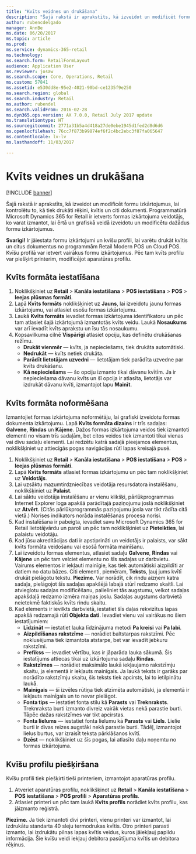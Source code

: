 ```yaml
---
title: "Kvīts veidnes un drukāšana"
description: "Šajā rakstā ir aprakstīts, kā izveidot un modificēt formu izkārtojumus, lai kontrolētu to, kā tiek drukāti rēķini, kvītis un citi dokumenti. Programmatūrā Microsoft Dynamics 365 for Retail ir ietverts formas izkārtojuma veidotājs, ko varat izmantot, lai ērtā un grafiskā veidā izveidotu un modificētu dažādus formu izkārtojumus."
author: rubencdelgado
manager: AnnBe
ms.date: 06/20/2017
ms.topic: article
ms.prod: 
ms.service: dynamics-365-retail
ms.technology: 
ms.search.form: RetailFormLayout
audience: Application User
ms.reviewer: josaw
ms.search.scope: Core, Operations, Retail
ms.custom: 57841
ms.assetid: e530dd8e-95e2-4021-90bd-ce1235f9e250
ms.search.region: global
ms.search.industry: Retail
ms.author: rubendel
ms.search.validFrom: 2016-02-28
ms.dyn365.ops.version: AX 7.0.0, Retail July 2017 update
ms.translationtype: HT
ms.sourcegitcommit: 2771a31b5a4d418a27de0ebe1945d1fed2d8d6d6
ms.openlocfilehash: 76cc7f873b99874ef6f2c4bc2ebc3f87fa065647
ms.contentlocale: lv-lv
ms.lasthandoff: 11/03/2017

---
```


# <a name="receipt-templates-and-printing"></a>Kvīts veidnes un drukāšana

[!INCLUDE [banner](includes/banner.md)]

Šajā rakstā ir aprakstīts, kā izveidot un modificēt formu izkārtojumus, lai kontrolētu to, kā tiek drukāti rēķini, kvītis un citi dokumenti. Programmatūrā Microsoft Dynamics 365 for Retail ir ietverts formas izkārtojuma veidotājs, ko varat izmantot, lai ērtā un grafiskā veidā izveidotu un modificētu dažādus formu izkārtojumus.

**Svarīgi!** Ir jāiestata formu izkārtojumi un kvīšu profili, lai varētu drukāt kvītis un citus dokumentus no programmām Retail Modern POS un Cloud POS. Kvīšu profilā var ietvert vairākus formu izkārtojumus. Pēc tam kvīts profilu var piešķirt printerim, modificējot aparatūras profilu.

## <a name="set-up-a-receipt-format"></a>Kvīts formāta iestatīšana
1.  Noklikšķiniet uz **Retail** &gt; **Kanāla iestatīšana** &gt; **POS iestatīšana** &gt; **POS** &gt; **Ieejas plūsmas formāti**.
2.  Lapā **Kvīts formāts** noklikšķiniet uz **Jauns**, lai izveidotu jaunu formas izkārtojumu, vai atlasiet esošu formas izkārtojumu.
3.  Laukā **Kvīts formāts** ievadiet formas izkārtojuma identifikatoru un pēc tam atlasiet šajā izkārtojumā izmantotās kvīts veidu. Laukā **Nosaukums** var arī ievadīt kvīts aprakstu un īsu tās nosaukumu.
4.  Kopsavilkuma cilnē **Vispārīgi** atlasiet opciju, kas definētu drukāšanas režīmu.
    -   **Drukāt vienmēr** — kvīts, ja nepieciešams, tiek drukāta automātiski.
    -   **Nedrukāt** — kvīts netiek drukāta.
    -   **Parādīt lietotājam uzvedni** — lietotājam tiek parādīta uzvedne par kvīts drukāšanu.
    -   **Kā nepieciešams** — šo opciju izmanto tikai dāvanu kvītīm. Ja ir nepieciešama dāvanu kvīts un šī opcija ir atlasīta, lietotājs var izdrukāt dāvanu kvīti, izmantojot lapu **Mainīt**.

## <a name="design-a-receipt-format"></a>Kvīts formāta noformēšana
Izmantojiet formas izkārtojuma noformētāju, lai grafiski izveidotu formas dokumenta izkārtojumu. Lapā **Kvīts formāta dizains** ir trīs sadaļas: **Galvene**, **Rindas** un **Kājene**. Dažos formas izkārtojuma veidos tiek izmantoti elementi no visam trīs sadaļām, bet citos veidos tiek izmantoti tikai vienas vai divu sadaļu elementi. Lai redzētu katrā sadaļā pieejamos elementus, noklikšķiniet uz attiecīgās pogas navigācijas rūtī lapas kreisajā pusē.

1.  Noklikšķiniet uz **Retail** &gt; **Kanāla iestatīšana** &gt; **POS iestatīšana** &gt; **POS** &gt; **Ieejas plūsmas formāti**.
2.  Lapā **Kvīts formāts** atlasiet formas izkārtojumu un pēc tam noklikšķiniet uz **Veidotājs**.
3.  Lai uzsāktu mazumtirdzniecības veidotāja resursdatora instalēšanu, noklikšķiniet uz **Palaist**.
4.  Lai sāktu veidotāja instalēšanu ar vienu klikšķi, pārlūkprogrammas Internet Explorer loga apakšā parādītajā paziņojumu joslā noklikšķiniet uz **Atvērt**. (Citās pārlūkprogrammās paziņojumu josla var tikt rādīta citā vietā.) Norises indikators norāda instalēšanas procesa norisi.
5.  Kad instalēšana ir pabeigta, ievadiet savu Microsoft Dynamics 365 for Retail lietotājvārdu un paroli un pēc tam noklikšķiniet uz **Pieteikties**, lai palaistu veidotāju.
6.  Kad jūsu akreditācijas dati ir apstiprināti un veidotājs ir palaists, var sākt kvīts formāta veidošanu vai esošā formāta mainīšanu.
7.  Lai izveidotu formas elementus, atlasiet sadaļu **Galvene**, **Rindas** vai **Kājene** un pēc tam velciet elementu no šīs sadaļas uz darbvietu. Vairums elementos ir iekļauti mainīgie, kas tiek automātiski aizpildīti ar datiem no datu bāzes. Citi elementi, piemēram, **Teksts**, ļauj jums kvītī drukāt pielāgotu tekstu. **Piezīme.** Var norādīt, cik rindu aizņem katra sadaļa, pielāgojot šīs sadaļas apakšējā labajā stūrī redzamo skaitli. Lai atvieglotu sadaļas modificēšanu, palieliniet tās augstumu, velkot sadaļas apakšdaļā redzamo izmēra maiņas joslu. Sadaļas augstums darbvietā neietekmē faktiskās kvīts rindu skaitu.
8.  Kad elements ir ievilkts darbvietā, iestatiet šīs daļas rekvizītus lapas apakšā redzamajā rūtī **Objekta dati**. Ievadiet vienu vai vairākus no šiem iestatījumiem:
    -   **Līdzināt** — iestatiet lauka līdzinājuma metodi **Pa kreisi** vai **Pa labi**.
    -   **Aizpildīšanas rakstzīme** — norādiet baltstarpas rakstzīmi. Pēc noklusējuma tiek izmantota atstarpe, bet var ievadīt jebkuru rakstzīmi.
    -   **Prefikss** — ievadiet vērtību, kas ir jāparāda lauka sākumā. Šis iestatījums attiecas tikai uz izkārtojuma sadaļu **Rindas**.
    -   **Rakstzīmes** — norādiet maksimālo laukā iekļaujamo rakstzīmju skaitu, ja elementā ir iekļauts mainīgais. Ja laukā teksts ir garāks par norādīto rakstzīmju skaitu, šis teksts tiek apcirsts, lai to ietilpinātu laukā.
    -   **Mainīgais** — šī izvēles rūtiņa tiek atzīmēta automātiski, ja elementā ir iekļauts mainīgais un to nevar pielāgot.
    -   **Fonta tips** — iestatiet fonta stilu kā **Parasts** vai **Treknraksts**. Treknraksta burti izmanto divreiz vairāk vietas nekā parastie burti. Tāpēc dažas rakstzīmes var tikt apcirstas.
    -   **Fonta lielums** — iestatiet fonta lielumu kā **Parasts** vai **Liels**. Lielie burti ir divas reizes augstāki nekā parastie burti. Tādēļ, izmantojot lielus burtus, var izraisīt teksta pārklāšanos kvītī.
    -   **Dzēst** — noklikšķiniet uz šīs pogas, lai atlasīto daļu noņemtu no formas izkārtojuma.

## <a name="assign-receipt-profiles"></a>Kvīšu profilu piešķiršana
Kvīšu profili tiek piešķirti tieši printeriem, izmantojot aparatūras profilu.

1.  Atveriet aparatūras profilu, noklikšķinot uz **Retail** &gt; **Kanāla iestatīšana** &gt; **POS iestatīšana** &gt; **POS profili** &gt; **Aparatūras profils**.
2.  Atlasiet printeri un pēc tam laukā **Kvīts profils** norādiet kvīts profilu, kas jāizmanto reģistrā.

**Piezīme.** Ja tiek izmantoti divi printeri, vienu printeri var izmantot, lai izdrukātu standarta 40 sleju termodrukas kvītis. Otro printeri parasti izmanto, lai izdrukātu pilnas lapas kvītis veidus, kuros jāiekļauj papildu informācija. Šie kvīšu veidi iekļauj debitora pasūtījuma kvītis un debitora rēķinus.




